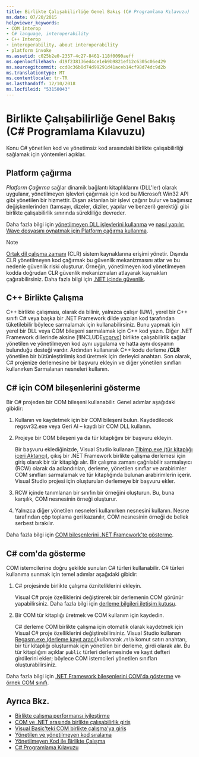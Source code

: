 ```yaml
---
title: Birlikte Çalışabilirliğe Genel Bakış (C# Programlama Kılavuzu)
ms.date: 07/20/2015
helpviewer_keywords:
- COM interop
- C# language, interoperability
- C++ Interop
- interoperability, about interoperability
- platform invoke
ms.assetid: c025b2e0-2357-4c27-8461-118f0090aeff
ms.openlocfilehash: d19f238136ed4ce1eb9b9821ef12c6305c06e429
ms.sourcegitcommit: ccd8c36b0d74d99291d41aceb14cf98d74dc9d2b
ms.translationtype: MT
ms.contentlocale: tr-TR
ms.lasthandoff: 12/10/2018
ms.locfileid: "53150043"
---
```

# <a name="interoperability-overview-c-programming-guide"></a>Birlikte Çalışabilirliğe Genel Bakış (C# Programlama Kılavuzu)
Konu C# yönetilen kod ve yönetimsiz kod arasındaki birlikte çalışabilirliği sağlamak için yöntemleri açıklar.  
  
## <a name="platform-invoke"></a>Platform çağırma  
 *Platform Çağırma* sağlar dinamik bağlantı kitaplıklarını (DLL'ler) olarak uygulanır, yönetilmeyen işlevleri çağırmak için kod bu Microsoft Win32 API gibi yönetilen bir hizmettir. Dışarı aktarılan bir işlevi çağırır bulur ve bağımsız değişkenlerinden (tamsayı, dizeler, diziler, yapılar ve benzeri) gerektiği gibi birlikte çalışabilirlik sınırında sürekliliğe devreder.  
  
 Daha fazla bilgi için [yönetilmeyen DLL işlevlerini kullanma](../../../framework/interop/consuming-unmanaged-dll-functions.md) ve [nasıl yapılır: Wave dosyasını oynatmak için Platform çağırma kullanma](../../../csharp/programming-guide/interop/how-to-use-platform-invoke-to-play-a-wave-file.md).  
  
> [!NOTE]
>  [Ortak dil çalışma zamanı](../../../standard/clr.md) (CLR) sistem kaynaklarına erişimi yönetir. Dışında CLR yönetilmeyen kod çağırmak bu güvenlik mekanizmasını atlar ve bu nedenle güvenlik riski oluşturur. Örneğin, yönetilmeyen kod yönetilmeyen kodda doğrudan CLR güvenlik mekanizmaları atlayarak kaynakları çağırabilirsiniz. Daha fazla bilgi için [.NET içinde güvenlik](../../../standard/security/index.md).  
  
## <a name="c-interop"></a>C++ Birlikte Çalışma  
 C++ birlikte çalışması, olarak da bilinir, yalnızca çalışır (IJW), yerel bir C++ sınıfı C# veya başka bir .NET Framework dilde yazılan kod tarafından tüketilebilir böylece sarmalamak için kullanabilirsiniz. Bunu yapmak için yerel bir DLL veya COM bileşeni sarmalamak için C++ kod yazın. Diğer .NET Framework dillerinde aksine [!INCLUDE[vcprvc](~/includes/vcprvc-md.md)] birlikte çalışabilirlik sağlar yönetilen ve yönetilmeyen kod aynı uygulama ve hatta aynı dosyanın bulunduğu desteği vardır. Ardından kullanarak C++ kodu derleme **/CLR** yönetilen bir bütünleştirilmiş kod üretmek için derleyici anahtarı. Son olarak, C# projenize derlemesine bir başvuru ekleyin ve diğer yönetilen sınıfları kullanırken Sarmalanan nesneleri kullanın.  
  
## <a name="exposing-com-components-to-c"></a>C# için COM bileşenlerini gösterme  
 Bir C# projeden bir COM bileşeni kullanabilir. Genel adımlar aşağıdaki gibidir:  
  
1.  Kullanın ve kaydetmek için bir COM bileşeni bulun. Kaydedilecek regsvr32.exe veya Geri Al – kaydı bir COM DLL kullanın.  
  
2.  Projeye bir COM bileşeni ya da tür kitaplığını bir başvuru ekleyin.  
  
     Bir başvuru eklediğinizde, Visual Studio kullanan [Tlbimp.exe (tür kitaplığı içeri Aktarıcı)](../../../../docs/framework/tools/tlbimp-exe-type-library-importer.md), çıkış bir .NET Framework birlikte çalışma derlemesi için giriş olarak bir tür kitaplığı alır. Bir çalışma zamanı çağrılabilir sarmalayıcı (RCW) olarak da adlandırılan, derleme, yönetilen sınıflar ve arabirimler COM sınıfları sarmalamak ve tür kitaplığında bulunan arabirimlerin içerir. Visual Studio projesi için oluşturulan derlemeye bir başvuru ekler.  
  
3.  RCW içinde tanımlanan bir sınıfın bir örneğini oluşturun. Bu, buna karşılık, COM nesnesinin örneği oluşturur.  
  
4.  Yalnızca diğer yönetilen nesneleri kullanırken nesnesini kullanın. Nesne tarafından çöp toplama geri kazanılır, COM nesnesinin örneği de bellek serbest bırakılır.  
  
 Daha fazla bilgi için [COM bileşenlerini .NET Framework'te gösterme](../../../../docs/framework/interop/exposing-com-components.md).  
  
## <a name="exposing-c-to-com"></a>C# com'da gösterme  
 COM istemcilerine doğru şekilde sunulan C# türleri kullanabilir. C# türleri kullanıma sunmak için temel adımlar aşağıdaki gibidir:  
  
1.  C# projesinde birlikte çalışma özniteliklerini ekleyin.  
  
     Visual C# proje özelliklerini değiştirerek bir derlemenin COM görünür yapabilirsiniz. Daha fazla bilgi için [derleme bilgileri iletişim kutusu](/visualstudio/ide/reference/assembly-information-dialog-box).  
  
2.  Bir COM tür kitaplığı üretmek ve COM kullanım için kaydedin.  
  
     C# derleme COM birlikte çalışma için otomatik olarak kaydetmek için Visual C# proje özelliklerini değiştirebilirsiniz. Visual Studio kullanan [Regasm.exe (derleme kayıt aracı)](../../../../docs/framework/tools/regasm-exe-assembly-registration-tool.md)kullanarak `/tlb` komut satırı anahtarı, bir tür kitaplığı oluşturmak için yönetilen bir derleme, girdi olarak alır. Bu tür kitaplığını açıklar `public` türleri derlemesinde ve kayıt defteri girdilerini ekler; böylece COM istemcileri yönetilen sınıfları oluşturabilirsiniz.  
  
 Daha fazla bilgi için [.NET Framework bileşenlerini COM'da gösterme](../../../../docs/framework/interop/exposing-dotnet-components-to-com.md) ve [örnek COM sınıfı](../../../csharp/programming-guide/interop/example-com-class.md).  
  
## <a name="see-also"></a>Ayrıca Bkz.

- [Birlikte çalışma performansı iyileştirme](https://docs.microsoft.com/previous-versions/msp-n-p/ff647812%28v=pandp.10%29)  
- [COM ve .NET arasında birlikte çalışabilirlik giriş](/office/client-developer/outlook/pia/introduction-to-interoperability-between-com-and-net)  
- [Visual Basic'teki COM birlikte çalışma'ya giriş](../../../../docs/visual-basic/programming-guide/com-interop/introduction-to-com-interop.md)  
- [Yönetilen ve yönetilmeyen kod sıralama](../../../../docs/framework/interop/interop-marshaling.md)  
- [Yönetilmeyen Kod ile Birlikte Çalışma](../../../../docs/framework/interop/index.md)  
- [C# Programlama Kılavuzu](../../../csharp/programming-guide/index.md)
